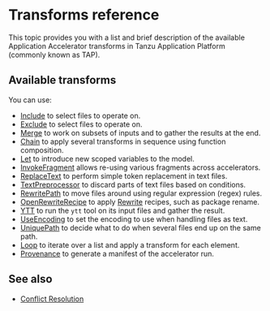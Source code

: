 # Transforms reference

This topic provides you with a list and brief description of the available Application Accelerator
transforms in Tanzu Application Platform (commonly known as TAP).

## Available transforms

You can use:

- [Include](include.hbs.md) to select files to operate on.
- [Exclude](exclude.hbs.md) to select files to operate on.
- [Merge](merge.hbs.md) to work on subsets of inputs and to gather the results at the end.
- [Chain](chain.hbs.md) to apply several transforms in sequence using function composition.
- [Let](let.hbs.md) to introduce new scoped variables to the model.
- [InvokeFragment](invoke-fragment.hbs.md) allows re-using various fragments across accelerators.
- [ReplaceText](replace-text.hbs.md) to perform simple token replacement in text files.
- [TextPreprocessor](text-preprocessor.hbs.md) to discard parts of text files based on conditions.
- [RewritePath](rewrite-path.hbs.md) to move files around using regular expression (regex) rules.
- [OpenRewriteRecipe](open-rewrite-recipe.hbs.md) to apply [Rewrite](https://docs.openrewrite.org/)
  recipes, such as package rename.
- [YTT](ytt.hbs.md) to run the `ytt` tool on its input files and gather the result.
- [UseEncoding](use-encoding.hbs.md) to set the encoding to use when handling files as text.
- [UniquePath](unique-path.hbs.md) to decide what to do when several files end up on the same path.
- [Loop](loop.hbs.md) to iterate over a list and apply a transform for each element.
- [Provenance](provenance.hbs.md) to generate a manifest of the accelerator run.

## See also

- [Conflict Resolution](conflict-resolution.hbs.md)
